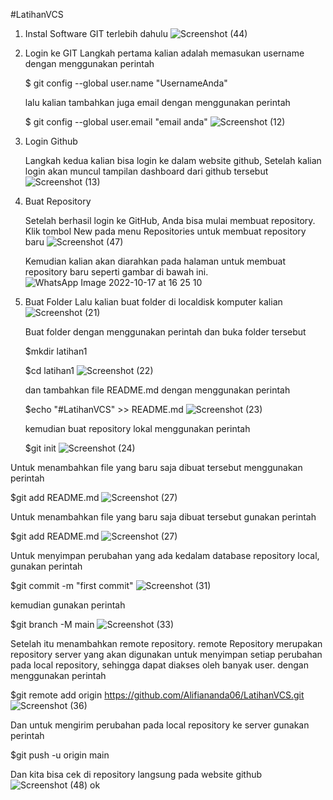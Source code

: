 #LatihanVCS
1. Instal Software GIT terlebih dahulu
![Screenshot (44)](https://user-images.githubusercontent.com/115884834/196135987-2446db13-0328-4431-9ac0-4a482e3185f3.png)


2. Login ke GIT
   Langkah pertama kalian adalah memasukan username dengan menggunakan perintah

   $ git config --global user.name "UsernameAnda"

   lalu kalian tambahkan juga email dengan menggunakan perintah

   $ git config --global user.email "email anda"
![Screenshot (12)](https://user-images.githubusercontent.com/115884834/196137075-f6e44e86-79c5-430a-9c55-61b79adc845a.png)


3. Login Github
   
   Langkah kedua kalian bisa login ke dalam website github, Setelah kalian login akan muncul tampilan dashboard dari github tersebut
![Screenshot (13)](https://user-images.githubusercontent.com/115884834/196137770-6b4f6f8a-9374-4fde-b276-b78619e0d7d1.png)


4. Buat Repository

   Setelah berhasil login ke GitHub, Anda bisa mulai membuat repository. Klik tombol New pada menu Repositories untuk membuat repository baru
![Screenshot (47)](https://user-images.githubusercontent.com/115884834/196139586-aee6716e-ca0e-4318-9716-d25e14e4b87d.png)


   Kemudian kalian akan diarahkan pada halaman untuk membuat repository baru seperti gambar di bawah ini.
![WhatsApp Image 2022-10-17 at 16 25 10](https://user-images.githubusercontent.com/115884834/196141557-cc2716fb-a2ab-42da-9c19-ee5c40a5467e.jpeg)


4. Buat Folder
   Lalu kalian buat folder di localdisk komputer kalian
![Screenshot (21)](https://user-images.githubusercontent.com/115884834/196142215-c73fe3cf-cd84-460c-8564-1cdf34240e68.png)


   Buat folder dengan menggunakan perintah dan buka folder tersebut

   $mkdir latihan1

   $cd latihan1
![Screenshot (22)](https://user-images.githubusercontent.com/115884834/196142375-7113da60-af1b-4952-91ea-fd0230ce8307.png)


   dan tambahkan file README.md dengan menggunakan perintah

   $echo "#LatihanVCS" >> README.md
![Screenshot (23)](https://user-images.githubusercontent.com/115884834/196142710-7e7e8719-36ee-4f2d-8a76-788a67b3d836.png)


   kemudian buat repository lokal menggunakan perintah

   $git init
![Screenshot (24)](https://user-images.githubusercontent.com/115884834/196143067-beeb93cd-d124-4c2d-8b78-2c7475cdf59f.png)


  Untuk menambahkan file yang baru saja dibuat tersebut menggunakan perintah

  $git add README.md
![Screenshot (27)](https://user-images.githubusercontent.com/115884834/196143164-1d48e710-1752-4bfc-a813-e4b6dcfc53a5.png)


  Untuk menambahkan file yang baru saja dibuat tersebut gunakan perintah

  $git add README.md
![Screenshot (27)](https://user-images.githubusercontent.com/115884834/196143332-a42e93c2-06c4-4c80-9c93-bb6b56ceb95a.png)


  Untuk menyimpan perubahan yang ada kedalam database repository local, gunakan perintah

  $git commit -m "first commit"
![Screenshot (31)](https://user-images.githubusercontent.com/115884834/196143466-2960728e-764d-4da9-9b8b-af1a570fbd31.png)


  kemudian gunakan perintah

  $git branch -M main
![Screenshot (33)](https://user-images.githubusercontent.com/115884834/196143728-ad799fde-f4e5-45d4-8fb0-7a5d8618dcc0.png)


  Setelah itu menambahkan remote repository. remote Repository merupakan repository server yang akan digunakan untuk menyimpan setiap perubahan pada local repository,   sehingga dapat diakses oleh banyak user. dengan menggunakan perintah

  $git remote add origin https://github.com/Alifiananda06/LatihanVCS.git
![Screenshot (36)](https://user-images.githubusercontent.com/115884834/196143844-d1e4f614-2d5c-4a94-8128-89eca07f3689.png)


  Dan untuk mengirim perubahan pada local repository ke server gunakan perintah

  $git push -u origin main

  Dan kita bisa cek di repository langsung pada website github
  ![Screenshot (48) ok](https://user-images.githubusercontent.com/115884834/196144662-75bdbbfa-6f83-4774-8a2c-cb03714961ec.png)

